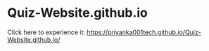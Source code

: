# Quiz-Website.github.io

Click here to experience it:
https://priyanka001tech.github.io/Quiz-Website.github.io/
